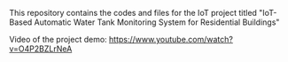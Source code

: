 This repository contains the codes and files for the IoT project titled "IoT-Based Automatic Water Tank Monitoring System for Residential Buildings"

Video of the project demo: https://www.youtube.com/watch?v=O4P2BZLrNeA
